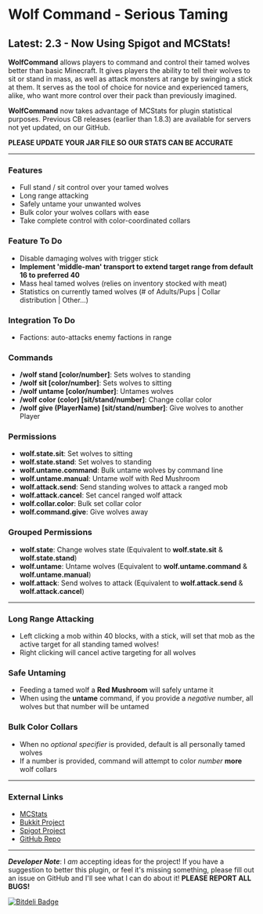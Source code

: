 # Wolf Command - Serious Taming #
## Latest: 2.3 - Now Using Spigot and MCStats! ##

**WolfCommand** allows players to command and control their tamed wolves better than basic Minecraft. It gives players the ability to tell their wolves to sit or stand in mass, as well as attack monsters at range by swinging a stick at them. It serves as the tool of choice for novice and experienced tamers, alike, who want more control over their pack than previously imagined. 

**WolfCommand** now takes advantage of MCStats for plugin statistical purposes. Previous CB releases (earlier than 1.8.3) are available for servers not yet updated, on our GitHub.  

**PLEASE UPDATE YOUR JAR FILE SO OUR STATS CAN BE ACCURATE**

-----  

### Features ###
- Full stand / sit control over your tamed wolves
- Long range attacking
- Safely untame your unwanted wolves
- Bulk color your wolves collars with ease
- Take complete control with color-coordinated collars

### Feature To Do ###
- Disable damaging wolves with trigger stick
- **Implement 'middle-man' transport to extend target range from default 16 to preferred 40**
- Mass heal tamed wolves (relies on inventory stocked with meat)
- Statistics on currently tamed wolves (# of Adults/Pups | Collar distribution | Other...)

### Integration To Do ###
- Factions: auto-attacks enemy factions in range

### Commands ###
- **/wolf stand [color/number]**: Sets wolves to standing
- **/wolf sit [color/number]**: Sets wolves to sitting
- **/wolf untame [color/number]**: Untames wolves
- **/wolf color (color) [sit/stand/number]**: Change collar color
- **/wolf give (PlayerName) [sit/stand/number]**: Give wolves to another Player

### Permissions ###
- **wolf.state.sit**: Set wolves to sitting
- **wolf.state.stand**: Set wolves to standing
- **wolf.untame.command**: Bulk untame wolves by command line
- **wolf.untame.manual**: Untame wolf with Red Mushroom
- **wolf.attack.send**: Send standing wolves to attack a ranged mob
- **wolf.attack.cancel**: Set cancel ranged wolf attack
- **wolf.collar.color**: Bulk set collar color
- **wolf.command.give**: Give wolves away

### Grouped Permissions ###
- **wolf.state**: Change wolves state (Equivalent to **wolf.state.sit** & **wolf.state.stand**)
- **wolf.untame**: Untame wolves (Equivalent to **wolf.untame.command** & **wolf.untame.manual**)
- **wolf.attack**: Send wolves to attack (Equivalent to **wolf.attack.send** & **wolf.attack.cancel**)

-----

### Long Range Attacking ###
- Left clicking a mob within 40 blocks, with a stick, will set that mob as the active target for all standing tamed wolves!
- Right clicking will cancel active targeting for all wolves

### Safe Untaming ###
- Feeding a tamed wolf a **Red Mushroom** will safely untame it
- When using the **untame** command, if you provide a *negative* number, all wolves but that number will be untamed 

### Bulk Color Collars ###
- When no *optional specifier* is provided, default is all personally tamed wolves
- If a number is provided, command will attempt to color *number* **more** wolf collars

-----

### External Links ###
- [MCStats](http://mcstats.org/plugin/WolfCommand 'MCStats Details')
- [Bukkit Project](http://dev.bukkit.org/bukkit-plugins/wolfcommand/ 'Bukkit Project Page')
- [Spigot Project](http://www.spigotmc.org/resources/wolfcommand.4717/ 'Spigot Project Page')
- [GitHub Repo](https://github.com/puppyize/WolfCommand 'GitHub Repository')

-----

_**Developer Note**_: I _am_ accepting ideas for the project! If you have a suggestion to better this plugin, or feel it's missing something, please fill out an issue on GitHub and I'll see what I can do about it!  **PLEASE REPORT ALL BUGS!**

[![Bitdeli Badge](https://d2weczhvl823v0.cloudfront.net/puppyize/wolfcommand/trend.png)](https://bitdeli.com/free "Bitdeli Badge")

